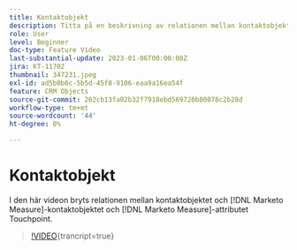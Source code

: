```yaml
---
title: Kontaktobjekt
description: Titta på en beskrivning av relationen mellan kontaktobjektet och  [!DNL Marketo Measure] Touchpoint-objektet och  [!DNL Marketo Measure] attributets Touchpoint-objekt.
role: User
level: Beginner
doc-type: Feature Video
last-substantial-update: 2023-01-06T00:00:00Z
jira: KT-11702
thumbnail: 347231.jpeg
exl-id: ad5b0b6c-5b5d-45f8-9106-eaa9a16ea54f
feature: CRM Objects
source-git-commit: 262cb13fa02b32f7918ebd569720b80078c2b28d
workflow-type: tm+mt
source-wordcount: '44'
ht-degree: 0%

---
```


# Kontaktobjekt

I den här videon bryts relationen mellan kontaktobjektet och [!DNL Marketo Measure]-kontaktobjektet och [!DNL Marketo Measure]-attributet Touchpoint.

>[!VIDEO](https://video.tv.adobe.com/v/347231/?learn=on){trancript=true}
